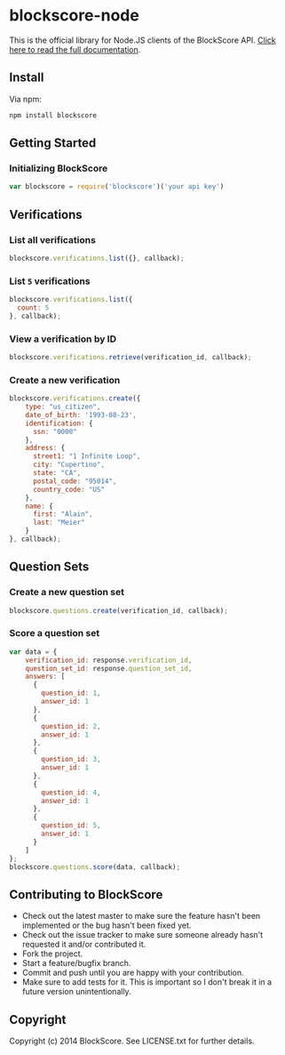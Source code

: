 # blockscore-node

This is the official library for Node.JS clients of the BlockScore API. [Click here to read the full documentation](https://manage.blockscore.com/docs).

## Install

Via npm:

```javascript
npm install blockscore
```

## Getting Started

### Initializing BlockScore

```javascript
var blockscore = require('blockscore')('your api key')
```

## Verifications
    
### List all verifications

```javascript
blockscore.verifications.list({}, callback);
```

### List `5` verifications

```javascript
blockscore.verifications.list({
  count: 5
}, callback);
```
    
### View a verification by ID

```javascript
blockscore.verifications.retrieve(verification_id, callback);
```

### Create a new verification

```javascript
blockscore.verifications.create({
	type: "us_citizen",
	date_of_birth: '1993-08-23',
	identification: {
	  ssn: "0000"
	},
	address: {
	  street1: "1 Infinite Loop",
	  city: "Cupertino",
	  state: "CA",
	  postal_code: "95014",
	  country_code: "US"
	},
	name: {
	  first: "Alain",
	  last: "Meier"
	}
}, callback);
```

## Question Sets

### Create a new question set

```javascript
blockscore.questions.create(verification_id, callback);
```

### Score a question set

```javascript
var data = {
	verification_id: response.verification_id,
	question_set_id: response.question_set_id,
	answers: [
	  {
	    question_id: 1,
	    answer_id: 1
	  },
	  {
	    question_id: 2,
	    answer_id: 1
	  },
	  {
	    question_id: 3,
	    answer_id: 1
	  },
	  {
	    question_id: 4,
	    answer_id: 1
	  },
	  {
	    question_id: 5,
	    answer_id: 1
	  }
	]
};
blockscore.questions.score(data, callback);
```

## Contributing to BlockScore
 
* Check out the latest master to make sure the feature hasn't been implemented or the bug hasn't been fixed yet.
* Check out the issue tracker to make sure someone already hasn't requested it and/or contributed it.
* Fork the project.
* Start a feature/bugfix branch.
* Commit and push until you are happy with your contribution.
* Make sure to add tests for it. This is important so I don't break it in a future version unintentionally.

## Copyright

Copyright (c) 2014 BlockScore. See LICENSE.txt for
further details.


